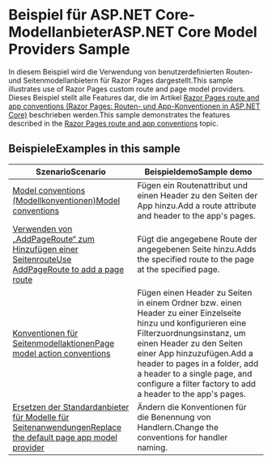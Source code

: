 # <a name="aspnet-core-model-providers-sample"></a><span data-ttu-id="ad232-101">Beispiel für ASP.NET Core-Modellanbieter</span><span class="sxs-lookup"><span data-stu-id="ad232-101">ASP.NET Core Model Providers Sample</span></span>

<span data-ttu-id="ad232-102">In diesem Beispiel wird die Verwendung von benutzerdefinierten Routen- und Seitenmodellanbietern für Razor Pages dargestellt.</span><span class="sxs-lookup"><span data-stu-id="ad232-102">This sample illustrates use of Razor Pages custom route and page model providers.</span></span> <span data-ttu-id="ad232-103">Dieses Beispiel stellt alle Features dar, die im Artikel [Razor Pages route and app conventions (Razor Pages: Routen- und App-Konventionen in ASP.NET Core)](https://docs.microsoft.com/aspnet/core/razor-pages/razor-pages-convention-features) beschrieben werden.</span><span class="sxs-lookup"><span data-stu-id="ad232-103">This sample demonstrates the features described in the [Razor Pages route and app conventions](https://docs.microsoft.com/aspnet/core/razor-pages/razor-pages-convention-features) topic.</span></span>

## <a name="examples-in-this-sample"></a><span data-ttu-id="ad232-104">Beispiele</span><span class="sxs-lookup"><span data-stu-id="ad232-104">Examples in this sample</span></span>

| <span data-ttu-id="ad232-105">Szenario</span><span class="sxs-lookup"><span data-stu-id="ad232-105">Scenario</span></span> | <span data-ttu-id="ad232-106">Beispieldemo</span><span class="sxs-lookup"><span data-stu-id="ad232-106">Sample demo</span></span> |
| -------- | ----------- |
| [<span data-ttu-id="ad232-107">Model conventions (Modellkonventionen)</span><span class="sxs-lookup"><span data-stu-id="ad232-107">Model conventions</span></span>](https://docs.microsoft.com/aspnet/core/razor-pages/razor-pages-conventions#model-conventions) | <span data-ttu-id="ad232-108">Fügen ein Routenattribut und einen Header zu den Seiten der App hinzu.</span><span class="sxs-lookup"><span data-stu-id="ad232-108">Add a route attribute and header to the app's pages.</span></span> |
| [<span data-ttu-id="ad232-109">Verwenden von „AddPageRoute“ zum Hinzufügen einer Seitenroute</span><span class="sxs-lookup"><span data-stu-id="ad232-109">Use AddPageRoute to add a page route</span></span>](https://docs.microsoft.com/aspnet/core/razor-pages/razor-pages-conventions#configure-a-page-route) | <span data-ttu-id="ad232-110">Fügt die angegebene Route der angegebenen Seite hinzu.</span><span class="sxs-lookup"><span data-stu-id="ad232-110">Adds the specified route to the page at the specified page.</span></span> |
| [<span data-ttu-id="ad232-111">Konventionen für Seitenmodellaktionen</span><span class="sxs-lookup"><span data-stu-id="ad232-111">Page model action conventions</span></span>](https://docs.microsoft.com/aspnet/core/razor-pages/razor-pages-conventions#page-model-action-conventions) | <span data-ttu-id="ad232-112">Fügen einen Header zu Seiten in einem Ordner bzw. einen Header zu einer Einzelseite hinzu und konfigurieren eine Filterzuordnungsinstanz, um einen Header zu den Seiten einer App hinzuzufügen.</span><span class="sxs-lookup"><span data-stu-id="ad232-112">Add a header to pages in a folder, add a header to a single page, and configure a filter factory to add a header to the app's pages.</span></span> |
| [<span data-ttu-id="ad232-113">Ersetzen der Standardanbieter für Modelle für Seitenanwendungen</span><span class="sxs-lookup"><span data-stu-id="ad232-113">Replace the default page app model provider</span></span>](https://docs.microsoft.com/aspnet/core/razor-pages/razor-pages-conventions#replace-the-default-page-app-model-provider) | <span data-ttu-id="ad232-114">Ändern die Konventionen für die Benennung von Handlern.</span><span class="sxs-lookup"><span data-stu-id="ad232-114">Change the conventions for handler naming.</span></span> |
